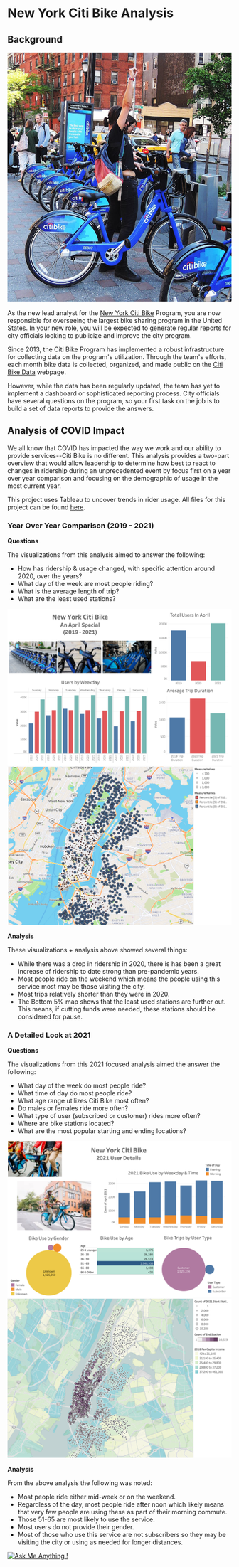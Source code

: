 # New York Citi Bike Analysis

## Background

![Citi-Bikes](Images/citi-bike-station-bikes.jpg)

As the new lead analyst for the [New York Citi Bike](https://en.wikipedia.org/wiki/Citi_Bike) Program, you are now responsible for overseeing the largest bike sharing program in the United States. In your new role, you will be expected to generate regular reports for city officials looking to publicize and improve the city program.

Since 2013, the Citi Bike Program has implemented a robust infrastructure for collecting data on the program's utilization. Through the team's efforts, each month bike data is collected, organized, and made public on the [Citi Bike Data](https://www.citibikenyc.com/system-data) webpage.

However, while the data has been regularly updated, the team has yet to implement a dashboard or sophisticated reporting process. City officials have several questions on the program, so your first task on the job is to build a set of data reports to provide the answers.

## Analysis of COVID Impact

We all know that COVID has impacted the way we work and our ability to provide services--Citi Bike is no different. This analysis provides a two-part overview that would allow leadership to determine how best to react to changes in ridership during an unprecedented event by focus first on a year over year comparison and focusing on the demographic of usage in the most current year. 

This project uses Tableau to uncover trends in rider usage. All files for this project can be found [here](https://drive.google.com/drive/folders/1s2zBckzK5RqzzKSW-0h4mfeyZiAveguo?usp=sharing). 

### Year Over Year Comparison (2019 - 2021)

**Questions**

The visualizations from this analysis aimed to answer the following:
* How has ridership & usage changed, with specific attention around 2020, over the years?
* What day of the week are most people riding?
* What is the average length of trip? 
* What are the least used stations? 

![Overview](Images/overview.png)
![Bottom5](Images/mapleastused.png)

**Analysis**

These visualizations + analysis above showed several things: 

* While there was a drop in ridership in 2020, there is has been a great increase of ridership to date strong than pre-pandemic years.
* Most people ride on the weekend which means the people using this service most may be those visiting the city.
* Most trips relatively shorter than they were in 2020.
* The Bottom 5% map shows that the least used stations are further out. This means, if cutting funds were needed, these stations should be considered for pause. 

### A Detailed Look at 2021

**Questions**

The visualizations from this 2021 focused analysis aimed the answer the following:
* What day of the week do most people ride?
* What time of day do most people ride?
* What age range utilizes Citi Bike most often? 
* Do males or females ride more often?
* What type of user (subscribed or customer) rides more often?
* Where are bike stations located?
* What are the most popular starting and ending locations?

![Detail_2021](Images/detail_2021.png)
![Most_Used](Images/mostused.png)

**Analysis**

From the above analysis the following was noted:

* Most people ride either mid-week or on the weekend.
* Regardless of the day, most people ride after noon which likely means that very few people are using these as part of their morning commute. 
* Those 51-65 are most likely to use the service. 
* Most users do not provide their gender. 
* Most of those who use this service are not subscribers so they may be visiting the city or using as needed for longer distances. 


[![Ask Me Anything !](https://img.shields.io/badge/Ask%20me-anything-1abc9c.svg)](mailto:kristin.flores56@gmail.com)
